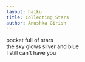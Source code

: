 ```yaml
---
layout: haiku
title: Collecting Stars
author: Anushka Girish
---
```


pocket full of stars<br>
the sky glows silver and blue<br>
I still can't have you<br>